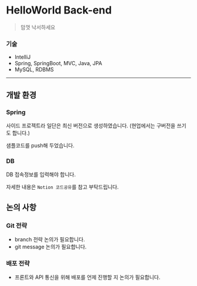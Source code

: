 # HelloWorld Back-end

> 맘껏 낙서하세요

### 기술

- IntelliJ
- Spring, SpringBoot, MVC, Java, JPA
- MySQL, RDBMS



---

## 개발 환경

### Spring

사이드 프로젝트라 일단은 최신 버전으로 생성하였습니다. (현업에서는 구버전을 쓰기도 합니다.)

샘플코드를 push해 두었습니다.

### DB

DB 접속정보를 입력해야 합니다.

자세한 내용은 `Notion 코드공유`를 참고 부탁드립니다.



## 논의 사항

### Git 전략

- branch 전략 논의가 필요합니다.
- git message 논의가 필요합니다.

### 배포 전략

- 프론트와 API 통신을 위해 배포를 언제 진행할 지 논의가 필요합니다.
